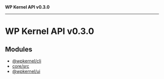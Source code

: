 **WP Kernel API v0.3.0**

---

# WP Kernel API v0.3.0

## Modules

- [@wpkernel/cli](@wpkernel/cli/README.md)
- [core/src](core/src/README.md)
- [@wpkernel/ui](@wpkernel/ui/README.md)
